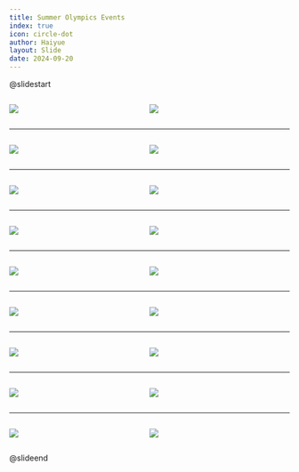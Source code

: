 ```yaml
---
title: Summer Olympics Events
index: true
icon: circle-dot
author: Haiyue
layout: Slide
date: 2024-09-20
---
```

 
@slidestart

<div style="display:flex">
<div style="flex:1">

![](/data/english/reading/Level-K/Summer%20Olympics%20Events/001.png)
</div>
<div style="flex:1">

![](/data/english/reading/Level-K/Summer%20Olympics%20Events/002.png)
</div>
</div>

---

<div style="display:flex">
<div style="flex:1">

![](/data/english/reading/Level-K/Summer%20Olympics%20Events/003.png)
</div>
<div style="flex:1">

![](/data/english/reading/Level-K/Summer%20Olympics%20Events/004.png)
</div>
</div>

---

<div style="display:flex">
<div style="flex:1">

![](/data/english/reading/Level-K/Summer%20Olympics%20Events/005.png)
</div>
<div style="flex:1">

![](/data/english/reading/Level-K/Summer%20Olympics%20Events/006.png)
</div>
</div>

---

<div style="display:flex">
<div style="flex:1">

![](/data/english/reading/Level-K/Summer%20Olympics%20Events/007.png)
</div>
<div style="flex:1">

![](/data/english/reading/Level-K/Summer%20Olympics%20Events/008.png)
</div>
</div>

---

<div style="display:flex">
<div style="flex:1">

![](/data/english/reading/Level-K/Summer%20Olympics%20Events/009.png)
</div>
<div style="flex:1">

![](/data/english/reading/Level-K/Summer%20Olympics%20Events/010.png)
</div>
</div>

---

<div style="display:flex">
<div style="flex:1">

![](/data/english/reading/Level-K/Summer%20Olympics%20Events/011.png)
</div>
<div style="flex:1">

![](/data/english/reading/Level-K/Summer%20Olympics%20Events/012.png)
</div>
</div>

---

<div style="display:flex">
<div style="flex:1">

![](/data/english/reading/Level-K/Summer%20Olympics%20Events/013.png)
</div>
<div style="flex:1">

![](/data/english/reading/Level-K/Summer%20Olympics%20Events/014.png)
</div>
</div>

---

<div style="display:flex">
<div style="flex:1">

![](/data/english/reading/Level-K/Summer%20Olympics%20Events/015.png)
</div>
<div style="flex:1">

![](/data/english/reading/Level-K/Summer%20Olympics%20Events/016.png)
</div>
</div>

---

<div style="display:flex">
<div style="flex:1">

![](/data/english/reading/Level-K/Summer%20Olympics%20Events/017.png)
</div>
<div style="flex:1">

![](/data/english/reading/Level-K/Summer%20Olympics%20Events/018.png)
</div>
</div>

@slideend